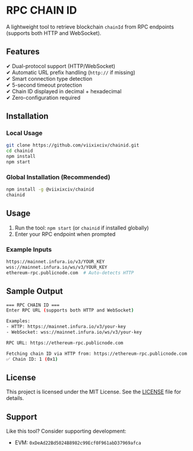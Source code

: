 # RPC CHAIN ID

A lightweight tool to retrieve blockchain `chainId` from RPC endpoints (supports both HTTP and WebSocket).

## Features

✔ Dual-protocol support (HTTP/WebSocket)  
✔ Automatic URL prefix handling (`http://` if missing)  
✔ Smart connection type detection  
✔ 5-second timeout protection  
✔ Chain ID displayed in decimal + hexadecimal  
✔ Zero-configuration required

## Installation

### Local Usage

```bash
git clone https://github.com/viixixciv/chainid.git
cd chainid
npm install
npm start
```

### Global Installation (Recommended)

```bash
npm install -g @viixixciv/chainid
chainid
```

## Usage

1. Run the tool: `npm start` (or `chainid` if installed globally)
2. Enter your RPC endpoint when prompted

### Example Inputs

```bash
https://mainnet.infura.io/v3/YOUR_KEY
wss://mainnet.infura.io/ws/v3/YOUR_KEY
ethereum-rpc.publicnode.com  # Auto-detects HTTP
```

## Sample Output

```bash
=== RPC CHAIN ID ===
Enter RPC URL (supports both HTTP and WebSocket)

Examples:
- HTTP: https://mainnet.infura.io/v3/your-key
- WebSocket: wss://mainnet.infura.io/ws/v3/your-key

RPC URL: https://ethereum-rpc.publicnode.com

Fetching chain ID via HTTP from: https://ethereum-rpc.publicnode.com
✅ Chain ID: 1 (0x1)
```

## License

This project is licensed under the MIT License. See the [LICENSE](https://github.com/viixixciv/chainid/blob/main/LICENSE) file for details.

## Support

Like this tool? Consider supporting development:

- EVM: `0xDeAd22Bd5024B8982c99Ecf0F961abD37969afca`
